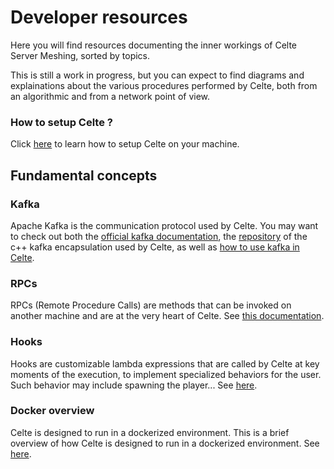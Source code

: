 # Developer resources

Here you will find resources documenting the inner workings of Celte Server Meshing, sorted by topics.

This is still a work in progress, but you can expect to find diagrams and explainations about the various procedures performed by Celte, both from an algorithmic and from a network point of view.

### How to setup Celte ?
Click [here](Setup.md) to learn how to setup Celte on your machine.

## Fundamental concepts

### Kafka

Apache Kafka is the communication protocol used by Celte. You may want to check out both the [official kafka documentation](https://kafka.apache.org/documentation/), the [repository](https://github.com/morganstanley/modern-cpp-kafka/tree/main) of the c++ kafka encapsulation used by Celte, as well as [how to use kafka in Celte](Kafka.md).

### RPCs

RPCs (Remote Procedure Calls) are methods that can be invoked on another machine and are at the very heart of Celte. See [this documentation](RPC.md).

### Hooks

Hooks are customizable lambda expressions that are called by Celte at key moments of the execution, to implement specialized behaviors for the user. Such behavior may include spawning the player... See [here](Hooks.md).

### Docker overview

Celte is designed to run in a dockerized environment. This is a brief overview of how Celte is designed to run in a dockerized environment. See [here](Docker.md).